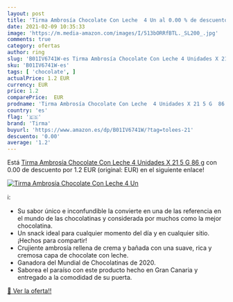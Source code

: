 ```yaml
---
layout: post
title: 'Tirma Ambrosía Chocolate Con Leche  4 Un al 0.00 % de descuento'
date: 2021-02-09 10:35:33
image: 'https://m.media-amazon.com/images/I/513bORRfBTL._SL200_.jpg'
comments: true
category: ofertas
author: ring
slug: 'B01IV6741W-es Tirma Ambrosía Chocolate Con Leche 4 Unidades X 21 5 G 86 g'
sku: 'B01IV6741W-es'
tags: [ 'chocolate', ]
actualPrice: 1.2 EUR
currency: EUR
price: 1.2
comparePrice:  EUR
prodname: 'Tirma Ambrosía Chocolate Con Leche  4 Unidades X 21 5 G  86 g'
country: 'es'
flag: '🇪🇸'
brand: 'Tirma'
buyurl: 'https://www.amazon.es/dp/B01IV6741W/?tag=tolees-21'
descuento: '0.00'
average: '1.2'
---
```


Está [Tirma Ambrosía Chocolate Con Leche  4 Unidades X 21 5 G  86 g](https://www.amazon.es/dp/B01IV6741W/?tag=tolees-21) con 0.00 de descuento por 1.2 EUR (original:  EUR) en el siguiente enlace!

[![Tirma Ambrosía Chocolate Con Leche  4 Un](https://m.media-amazon.com/images/I/513bORRfBTL._SL200_.jpg)](https://www.amazon.es/dp/B01IV6741W/?tag=tolees-21)

ℹ️:

- Su sabor único e inconfundible la convierte en una de las referencia en el mundo de las chocolatinas y considerada por muchos como la mejor chocolatina.
- Un snack ideal para cualquier momento del día y en cualquier sitio. ¡Hechos para compartir!
- Crujiente ambrosía rellena de crema y bañada con una suave, rica y cremosa capa de chocolate con leche.
- Ganadora del Mundial de Chocolatinas de 2020.
- Saborea el paraíso con este producto hecho en Gran Canaria y entregado a la comodidad de su puerta.

[🛒 Ver la oferta!!](https://www.amazon.es/dp/B01IV6741W/?tag=tolees-21)
